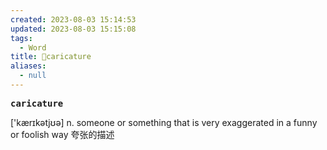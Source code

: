 ```yaml
---
created: 2023-08-03 15:14:53
updated: 2023-08-03 15:15:08
tags:
  - Word
title: 📖caricature
aliases:
  - null
---
```


<pre><strong>caricature</strong></pre>
['kærɪkətjʊə]
n. someone or something that is very exaggerated in a funny or foolish way 夸张的描述
